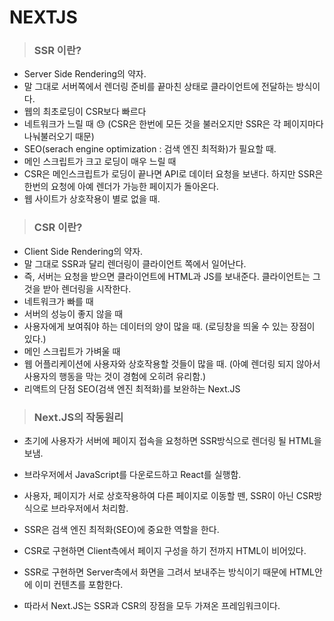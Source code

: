 # NEXTJS

> ### SSR 이란?

- Server Side Rendering의 약자.
- 말 그대로 서버쪽에서 렌더링 준비를 끝마친 상태로 클라이언트에 전달하는 방식이다.
- 웹의 최초로딩이 CSR보다 빠르다
- 네트워크가 느릴 때 😓 (CSR은 한번에 모든 것을 불러오지만 SSR은 각 페이지마다 나눠불러오기 때문)
- SEO(serach engine optimization : 검색 엔진 최적화)가 필요할 때.
- 메인 스크립트가 크고 로딩이 매우 느릴 때
- CSR은 메인스크립트가 로딩이 끝나면 API로 데이터 요청을 보낸다. 하지만 SSR은 한번의 요청에 아예 렌더가 가능한 페이지가 돌아온다.
- 웹 사이트가 상호작용이 별로 없을 때.

> ### CSR 이란?

- Client Side Rendering의 약자.
- 말 그대로 SSR과 달리 렌더링이 클라이언트 쪽에서 일어난다.
- 즉, 서버는 요청을 받으면 클라이언트에 HTML과 JS를 보내준다. 클라이언트는 그것을 받아 렌더링을 시작한다.
- 네트워크가 빠를 때
- 서버의 성능이 좋지 않을 때
- 사용자에게 보여줘야 하는 데이터의 양이 많을 때. (로딩창을 띄울 수 있는 장점이 있다.)
- 메인 스크립트가 가벼울 때
- 웹 어플리케이션에 사용자와 상호작용할 것들이 많을 때. (아예 렌더링 되지 않아서 사용자의 행동을 막는 것이 경험에 오히려 유리함.)
- 리액트의 단점 SEO(검색 엔진 최적화)를 보완하는 Next.JS

> ### Next.JS의 작동원리

- 초기에 사용자가 서버에 페이지 접속을 요청하면 SSR방식으로 렌더링 될 HTML을 보냄.
- 브라우저에서 JavaScript를 다운로드하고 React를 실행함.
- 사용자, 페이지가 서로 상호작용하여 다른 페이지로 이동할 뗀, SSR이 아닌 CSR방식으로 브라우저에서 처리함.
- SSR은 검색 엔진 최적화(SEO)에 중요한 역할을 한다.

- CSR로 구현하면 Client측에서 페이지 구성을 하기 전까지 HTML이 비어있다.
- SSR로 구현하면 Server측에서 화면을 그려서 보내주는 방식이기 때문에 HTML안에 이미 컨텐츠를 포함한다.
- 따라서 Next.JS는 SSR과 CSR의 장점을 모두 가져온 프레임워크이다.
